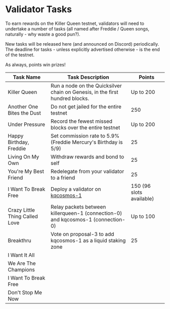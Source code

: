# Validator Tasks

To earn rewards on the Killer Queen testnet, validators will need to undertake a number of tasks (all named after Freddie / Queen songs, naturally - why waste a good pun?).

New tasks will be released here (and announced on Discord) periodically. The deadline for tasks - unless explicitly advertised otherwise - is the end of the testnet.

As always, points win prizes!

| Task Name                      | Task Description                                                             | Points    |   
|--------------------------------|------------------------------------------------------------------------------|-----------|
| Killer Queen                   | Run a node on the Quicksilver chain on Genesis, in the first hundred blocks. | Up to 200 |   
| Another One Bites the Dust     | Do not get jailed for the entire testnet                                     | 250       |   
| Under Pressure                 | Record the fewest missed blocks over the entire testnet                      | Up to 200 |   
| Happy Birthday, Freddie        | Set commission rate to 5.9% (Freddie Mercury's Birthday is 5/9)              | 25        | 
| Living On My Own               | Withdraw rewards and bond to self                                            | 25        |   
| You're My Best Friend          | Redelegate from your validator to a friend                                   | 25        |    
| I Want To Break Free           | Deploy a validator on [kqcosmos-1](/kqcosmos-1/README.md)                    | 150 (96 slots available) |  
| Crazy Little Thing Called Love | Relay packets between killerqueen-1 (connection-0) and kqcosmos-1 (connection-0)         | Up to 100 | 
| Breakthru                      | Vote on proposal-3 to add kqcosmos-1 as a liquid staking zone                | 25        |     
| I Want It All                  |                                                                              |           |    
| We Are The Champions           |                                                                              |           |   
| I Want To Break Free           |                                                                              |           |  
| Don't Stop Me Now              |                                                                              |           |   
